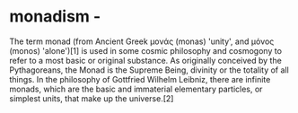 # monadism -

The term monad (from Ancient Greek μονάς (monas) 'unity', and μόνος (monos) 'alone')[1] is used in some cosmic philosophy and cosmogony to refer to a most basic or original substance. As originally conceived by the Pythagoreans, the Monad is the Supreme Being, divinity or the totality of all things. In the philosophy of Gottfried Wilhelm Leibniz, there are infinite monads, which are the basic and immaterial elementary particles, or simplest units, that make up the universe.[2]
